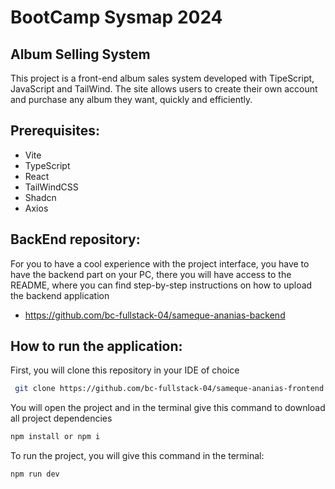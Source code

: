 # BootCamp Sysmap 2024
## Album Selling System
This project is a front-end album sales system developed with TipeScript, JavaScript and TailWind. The site allows users to create their own account and purchase any album they want, quickly and efficiently.

## Prerequisites:
- Vite
- TypeScript
- React
- TailWindCSS
- Shadcn
- Axios

## BackEnd repository:
For you to have a cool experience with the project interface, you have to have the backend part on your PC, there you will have access to the README, where you can find step-by-step instructions on how to upload the backend application
- https://github.com/bc-fullstack-04/sameque-ananias-backend

## How to run the application:
First, you will clone this repository in your IDE of choice
 ```bash
  git clone https://github.com/bc-fullstack-04/sameque-ananias-frontend
 ```
You will open the project and in the terminal give this command to download all project dependencies
```bash
npm install or npm i
```
To run the project, you will give this command in the terminal:
```bash
npm run dev
```

